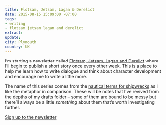```yaml
---
title: Flotsam, Jetsam, Lagan & Derelict
date: 2015-08-15 15:09:00 -07:00
tags:
- writing
- flotsam jetsam lagan and derelict
extract: 
update: 
city: Plymouth
country: UK
---
```


I’m starting a newsletter called [Flotsam, Jetsam, Lagan and Derelict](https://tinyletter.com/robinrendle) where I’ll begin to publish a short story once every other week. This is a place to help me learn how to write dialogue and think about character development and encourage me to write a little more.

The name of this series comes from the [nautical terms for shipwrecks](https://en.wikipedia.org/wiki/Flotsam,_jetsam,_lagan,_and_derelict) as I like the metaphor in comparison. These will be notes that I’ve revived from the depths of my drafts folder – some of them are bound to be messy but there’ll always be a little *something* about them that’s worth investigating further.

[Sign up to the newsletter](https://tinyletter.com/robinrendle)
